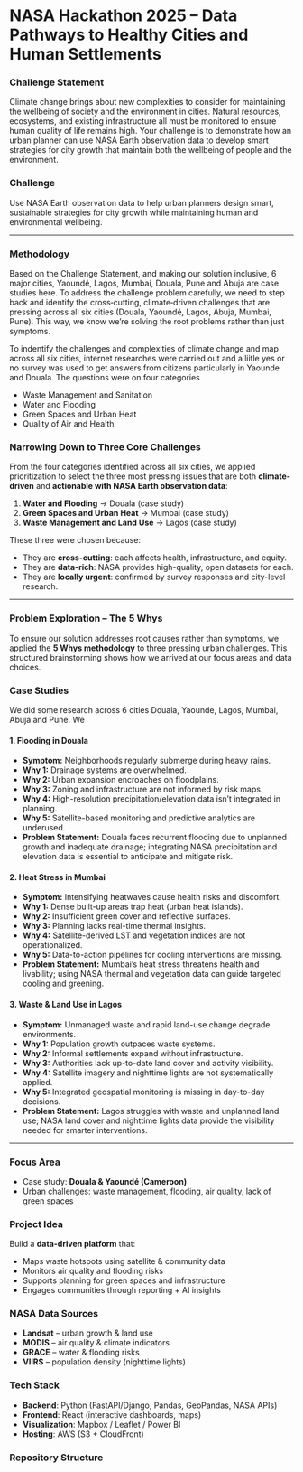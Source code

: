 # NASA Hackathon 2025 –  Data Pathways to Healthy Cities and Human Settlements

### Challenge Statement
Climate change brings about new complexities to consider for maintaining the wellbeing of society and the environment in cities. Natural resources, ecosystems, and existing infrastructure all must be monitored to ensure human quality of life remains high. Your challenge is to demonstrate how an urban planner can use NASA Earth observation data to develop smart strategies for city growth that maintain both the wellbeing of people and the environment.

###  Challenge
Use NASA Earth observation data to help urban planners design smart, sustainable strategies for city growth while maintaining human and environmental wellbeing.

---
### Methodology
Based on the Challenge Statement, and making our solution inclusive, 6 major cities, Yaoundé, Lagos, Mumbai, Douala, Pune and Abuja are case studies here. 
To address the challenge problem carefully, we need to step back and identify the cross‑cutting, climate‑driven challenges that are pressing across all six cities (Douala, Yaoundé, Lagos, Abuja, Mumbai, Pune). This way, we know we’re solving the root problems rather than just symptoms.

To indentify the challenges and complexities of climate change and map across all six cities, internet researches were carried out and a liitle yes or no survey was used to get answers from citizens particularly in Yaounde and Douala. The questions were on four categories

- Waste Management and Sanitation
- Water and Flooding
- Green Spaces and Urban Heat
- Quality of Air and Health
 
### Narrowing Down to Three Core Challenges

From the four categories identified across all six cities, we applied prioritization to select the three most pressing issues that are both **climate-driven** and **actionable with NASA Earth observation data**:

1. **Water and Flooding** → Douala (case study)  
2. **Green Spaces and Urban Heat** → Mumbai (case study)  
3. **Waste Management and Land Use** → Lagos (case study)  

These three were chosen because:
- They are **cross-cutting**: each affects health, infrastructure, and equity.  
- They are **data-rich**: NASA provides high-quality, open datasets for each.  
- They are **locally urgent**: confirmed by survey responses and city-level research.  

---


### Problem Exploration – The 5 Whys

To ensure our solution addresses root causes rather than symptoms, we applied the **5 Whys methodology** to three pressing urban challenges. This structured brainstorming shows how we arrived at our focus areas and data choices.

### Case Studies
We did some research across 6 cities Douala, Yaounde, Lagos, Mumbai, Abuja and Pune. We 

#### 1. Flooding in Douala
- **Symptom:** Neighborhoods regularly submerge during heavy rains.  
- **Why 1:** Drainage systems are overwhelmed.  
- **Why 2:** Urban expansion encroaches on floodplains.  
- **Why 3:** Zoning and infrastructure are not informed by risk maps.  
- **Why 4:** High-resolution precipitation/elevation data isn’t integrated in planning.  
- **Why 5:** Satellite-based monitoring and predictive analytics are underused.  
- **Problem Statement:** Douala faces recurrent flooding due to unplanned growth and inadequate drainage; integrating NASA precipitation and elevation data is essential to anticipate and mitigate risk.

#### 2. Heat Stress in Mumbai
- **Symptom:** Intensifying heatwaves cause health risks and discomfort.  
- **Why 1:** Dense built-up areas trap heat (urban heat islands).  
- **Why 2:** Insufficient green cover and reflective surfaces.  
- **Why 3:** Planning lacks real-time thermal insights.  
- **Why 4:** Satellite-derived LST and vegetation indices are not operationalized.  
- **Why 5:** Data-to-action pipelines for cooling interventions are missing.  
- **Problem Statement:** Mumbai’s heat stress threatens health and livability; using NASA thermal and vegetation data can guide targeted cooling and greening.

#### 3. Waste & Land Use in Lagos
- **Symptom:** Unmanaged waste and rapid land-use change degrade environments.  
- **Why 1:** Population growth outpaces waste systems.  
- **Why 2:** Informal settlements expand without infrastructure.  
- **Why 3:** Authorities lack up-to-date land cover and activity visibility.  
- **Why 4:** Satellite imagery and nighttime lights are not systematically applied.  
- **Why 5:** Integrated geospatial monitoring is missing in day-to-day decisions.  
- **Problem Statement:** Lagos struggles with waste and unplanned land use; NASA land cover and nighttime lights data provide the visibility needed for smarter interventions.

---


###  Focus Area
- Case study: **Douala & Yaoundé (Cameroon)**
- Urban challenges: waste management, flooding, air quality, lack of green spaces

###  Project Idea
Build a **data-driven platform** that:
- Maps waste hotspots using satellite & community data
- Monitors air quality and flooding risks
- Supports planning for green spaces and infrastructure
- Engages communities through reporting + AI insights

###  NASA Data Sources
- **Landsat** – urban growth & land use
- **MODIS** – air quality & climate indicators
- **GRACE** – water & flooding risks
- **VIIRS** – population density (nighttime lights)

###  Tech Stack
- **Backend**: Python (FastAPI/Django, Pandas, GeoPandas, NASA APIs)
- **Frontend**: React (interactive dashboards, maps)
- **Visualization**: Mapbox / Leaflet / Power BI
- **Hosting**: AWS (S3 + CloudFront)

###  Repository Structure

